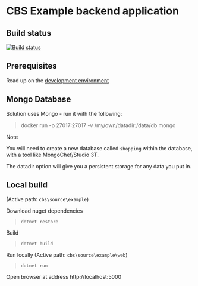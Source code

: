 # CBS Example backend application

## Build status
[![Build status](https://ci.appveyor.com/api/projects/status/verl69fxww1xi5l3?svg=true)](https://ci.appveyor.com/project/RFMoore/somthing)

## Prerequisites

Read up on the [development environment](../../Documentation/Contribution/development_environment.md)

## Mongo Database

Solution uses Mongo - run it with the following:

> docker run -p 27017:27017 -v /my/own/datadir:/data/db mongo

> [!Note]
> You will need to create a new database called `shopping` within the database, with a tool like MongoChef/Studio 3T.

The datadir option will give you a persistent storage for any data you put in.

## Local build

(Active path: `cbs\source\example`)

Download nuget dependencies
> `dotnet restore`

Build
> `dotnet build`

Run locally
(Active path: `cbs\source\example\web`)

> `dotnet run`

Open browser at address http://localhost:5000